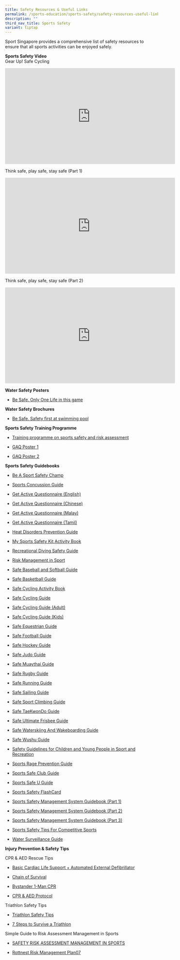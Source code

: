 ```yaml
---
title: Safety Resources & Useful Links
permalink: /sports-education/sports-safety/safety-resources-useful-links/
description: ""
third_nav_title: Sports Safety
variant: tiptap
---
```

<p>Sport Singapore provides a comprehensive list of safety resources to ensure
that all sports activities can be enjoyed safely.</p>
<p><strong>Sports Safety Video</strong>
<br>Gear Up! Safe Cycling</p>
<div class="iframe-wrapper">
<iframe height="315" width="560" allowfullscreen="true" frameborder="0" src="https://www.youtube.com/embed/TIZ3lIK2W-0"></iframe>
</div>
<p>Think safe, play safe, stay safe (Part 1)</p>
<div class="iframe-wrapper">
<iframe height="315" width="560" allowfullscreen="true" frameborder="0" src="https://www.youtube.com/embed/Rj2nLHw5oFw"></iframe>
</div>
<p>Think safe, play safe, stay safe (Part 2)</p>
<div class="iframe-wrapper">
<iframe height="315" width="560" allowfullscreen="true" frameborder="0" src="https://www.youtube.com/embed/AwJ6CQHS97c"></iframe>
</div>
<p><strong>Water Safety Posters</strong>
</p>
<ul data-tight="true" class="tight">
<li>
<p><a href="/files/Sport%20Education/Sport%20Safety/Resources%20&amp;%20Useful%20Links/9125A_Sport_A3x10type%20copy_21Feb19_FINAL.pdf" rel="noopener noreferrer nofollow" target="_blank">Be Safe. Only One Life in this game</a>
</p>
</li>
</ul>
<p><strong>Water Safety Brochures</strong>
</p>
<ul data-tight="true" class="tight">
<li>
<p><a href="/files/Sport%20Education/Sport%20Safety/Resources%20&amp;%20Useful%20Links/SportSG_Be_Safe_Swimming_Brochure_FA2_HR100918.pdf" rel="noopener noreferrer nofollow" target="_blank">Be Safe. Safety first at swimming pool</a>
</p>
</li>
</ul>
<p><strong>Sports Safety Training Programme</strong>
</p>
<ul data-tight="true" class="tight">
<li>
<p><a href="https://www.udemy.com/course/sports-safety-risk-management/" rel="noopener noreferrer nofollow" target="_blank">Training programme on sports safety and risk assessment</a>
</p>
</li>
<li>
<p><a href="/files/Sport Education/Sport Safety/Resources &amp; Useful Links/SportSG_FA_5Feb_25.pdf" rel="noopener nofollow" target="_blank">GAQ Poster 1</a>
</p>
</li>
<li>
<p><a href="/files/Sport Education/Sport Safety/Resources &amp; Useful Links/11079H_594x841mm_Poster_5_Feb_25.pdf" rel="noopener nofollow" target="_blank">GAQ Poster 2</a>
</p>
</li>
</ul>
<p><strong>Sports Safety Guidebooks</strong>
</p>
<ul data-tight="true" class="tight">
<li>
<p><a href="/files/Sport%20Education/Sport%20Safety/Resources%20&amp;%20Useful%20Links/BE_A_SPORTS_SAFETY_CHAMP.pdf" rel="noopener noreferrer nofollow" target="_blank">Be A Sport Safety Champ</a>
</p>
</li>
<li>
<p><a href="/files/Concussion_Guide_Booklet_Digital_Copy_22_Jan_25.pdf" rel="noopener nofollow" target="_blank">Sports Concussion Guide</a>
</p>
</li>
<li>
<p><a href="/files/Sport Education/Sport Safety/Resources &amp; Useful Links/ENG_10688_GAQ_Flyers_FINAL__17_Sept_.pdf" rel="noopener nofollow" target="_blank">Get Active Questionnaire (English)</a>
</p>
</li>
<li>
<p><a href="/files/Sport Education/Sport Safety/Resources &amp; Useful Links/CHN_10688A_Get_Active_Questionaire_FINAL__17_Sept_.pdf" rel="noopener nofollow" target="_blank">Get Active Questionnaire (Chinese)</a>
</p>
</li>
<li>
<p><a href="/files/Sport Education/Sport Safety/Resources &amp; Useful Links/MAL_10688D_Get_Active_Questionaire_FINAL__17_Sept_.pdf" rel="noopener nofollow" target="_blank">Get Active Questionnaire (Malay)</a>
</p>
</li>
<li>
<p><a href="/files/Sport Education/Sport Safety/Resources &amp; Useful Links/TML_10688C_Get_Active_Questionaire_FINAL__17_Sept_.pdf" rel="noopener nofollow" target="_blank">Get Active Questionnaire (Tamil)</a>
</p>
</li>
<li>
<p><a href="/files/Sport%20Education/Sport%20Safety/Resources%20&amp;%20Useful%20Links/Heat_Disorders_Prevention_UV_Protection_Guide.pdf" rel="noopener noreferrer nofollow" target="_blank">Heat Disorders Prevention Guide</a>
</p>
</li>
<li>
<p><a href="/files/Sport%20Education/Sport%20Safety/Resources%20&amp;%20Useful%20Links/My_Sports_Safety_Kit_Activity_Book.pdf" rel="noopener noreferrer nofollow" target="_blank">My Sports Safety Kit Activity Book</a>
</p>
</li>
<li>
<p><a href="/files/Sport%20Education/Sport%20Safety/Resources%20&amp;%20Useful%20Links/Recreational_Diving_Safety_Guide.pdf" rel="noopener noreferrer nofollow" target="_blank">Recreational Diving Safety Guide</a>
</p>
</li>
<li>
<p><a href="/files/Sport%20Education/Sport%20Safety/Resources%20&amp;%20Useful%20Links/Risk_Management_In_Sport.pdf" rel="noopener noreferrer nofollow" target="_blank">Risk Management in Sport</a>
</p>
</li>
<li>
<p><a href="/files/Sport%20Education/Sport%20Safety/Resources%20&amp;%20Useful%20Links/Safe_baseball_and_softball_Guide.pdf" rel="noopener noreferrer nofollow" target="_blank">Safe Baseball and Softball Guide</a>
</p>
</li>
<li>
<p><a href="/files/Sport%20Education/Sport%20Safety/Resources%20&amp;%20Useful%20Links/Basketball_Guide_Booklet_Final_24Sep21.pdf" rel="noopener noreferrer nofollow" target="_blank">Safe Basketball Guide</a>
</p>
</li>
<li>
<p><a href="/files/Sport%20Education/Sport%20Safety/Resources%20&amp;%20Useful%20Links/Safe_Cycling_Activity_Book.pdf" rel="noopener noreferrer nofollow" target="_blank">Safe Cycling Activity Book</a>
</p>
</li>
<li>
<p><a href="/files/Sport%20Education/Sport%20Safety/Resources%20&amp;%20Useful%20Links/Safe_cycling_Web_version_2017.pdf" rel="noopener noreferrer nofollow" target="_blank">Safe Cycling Guide</a>
</p>
</li>
<li>
<p><a href="/files/Sport%20Education/Sport%20Safety/Resources%20&amp;%20Useful%20Links/SCF_flyers_AdultsLevel1and2.pdf" rel="noopener noreferrer nofollow" target="_blank">Safe Cycling Guide (Adult)</a>
</p>
</li>
<li>
<p><a href="/files/Sport%20Education/Sport%20Safety/Resources%20&amp;%20Useful%20Links/SCF_flyers_2016_KidsLevel1and2_21March.pdf" rel="noopener noreferrer nofollow" target="_blank">Safe Cycling Guide (Kids)</a>
</p>
</li>
<li>
<p><a href="/files/Sport%20Education/Sport%20Safety/Resources%20&amp;%20Useful%20Links/Safe_Equestrian_Guide.pdf" rel="noopener noreferrer nofollow" target="_blank">Safe Equestrian Guide</a>
</p>
</li>
<li>
<p><a href="/files/Sport%20Education/Sport%20Safety/Resources%20&amp;%20Useful%20Links/Safe_Football_Guide.pdf" rel="noopener noreferrer nofollow" target="_blank">Safe Football Guide</a>
</p>
</li>
<li>
<p><a href="/files/Sport%20Education/Sport%20Safety/Resources%20&amp;%20Useful%20Links/SHF_Health_Safety_Guide_9th_Feb_2021.pdf" rel="noopener noreferrer nofollow" target="_blank">Safe Hockey Guide</a>
</p>
</li>
<li>
<p><a href="/files/Sport%20Education/Sport%20Safety/Resources%20&amp;%20Useful%20Links/Safe_Judo_Guide.pdf" rel="noopener noreferrer nofollow" target="_blank">Safe Judo Guide</a>
</p>
</li>
<li>
<p><a href="/files/Sport%20Education/Sport%20Safety/Resources%20&amp;%20Useful%20Links/10803G_SSC_MuayThai%20Guide_19Mar20_425pm_FINAL%20copy.pdf" rel="noopener noreferrer nofollow" target="_blank">Safe Muaythai Guide</a>
</p>
</li>
<li>
<p><a href="/files/Sport%20Education/Sport%20Safety/Resources%20&amp;%20Useful%20Links/Safe_Rugby_Guide.pdf" rel="noopener noreferrer nofollow" target="_blank">Safe Rugby Guide</a>
</p>
</li>
<li>
<p><a href="/files/Sport%20Education/Sport%20Safety/Resources%20&amp;%20Useful%20Links/Safe_Running_Guide.pdf" rel="noopener noreferrer nofollow" target="_blank">Safe Running Guide</a>
</p>
</li>
<li>
<p><a href="/files/Sport%20Education/Sport%20Safety/Resources%20&amp;%20Useful%20Links/Safe_Sailing_Guide.pdf" rel="noopener noreferrer nofollow" target="_blank">Safe Sailing Guide</a>
</p>
</li>
<li>
<p><a href="https://go.gov.sg/sport-climbing-guide" rel="noopener noreferrer nofollow" target="_blank">Safe Sport Climbing Guide</a>
</p>
</li>
<li>
<p><a href="/files/Sport%20Education/Sport%20Safety/Resources%20&amp;%20Useful%20Links/Taekwondo_Guide.pdf" rel="noopener noreferrer nofollow" target="_blank">Safe TaeKwonDo Guide</a>
</p>
</li>
<li>
<p><a href="/files/Sport%20Education/Sport%20Safety/Resources%20&amp;%20Useful%20Links/Safe_Ultimate_Frisbee_Guide.pdf" rel="noopener noreferrer nofollow" target="_blank">Safe Ultimate Frisbee Guide</a>
</p>
</li>
<li>
<p><a href="/files/Sport%20Education/Sport%20Safety/Resources%20&amp;%20Useful%20Links/Safe_Waterskiing_And_Wakeboarding_Guide.pdf" rel="noopener noreferrer nofollow" target="_blank">Safe Waterskiing And Wakeboarding Guide</a>
</p>
</li>
<li>
<p><a href="/files/Sport%20Education/Sport%20Safety/Resources%20&amp;%20Useful%20Links/Safe_Wushu_Guide.pdf" rel="noopener noreferrer nofollow" target="_blank">Safe Wushu Guide</a>
</p>
</li>
<li>
<p><a href="/files/Sport%20Education/Sport%20Safety/Resources%20&amp;%20Useful%20Links/Safety_Guidelines_For_Children_Young_People.pdf" rel="noopener noreferrer nofollow" target="_blank">Safety Guidelines for Children and Young People in Sport and Recreation</a>
</p>
</li>
<li>
<p><a href="/files/Sport%20Education/Sport%20Safety/Resources%20&amp;%20Useful%20Links/Sports_Rage_Prevention_Guide.pdf" rel="noopener noreferrer nofollow" target="_blank">Sports Rage Prevention Guide</a>
</p>
</li>
<li>
<p><a href="/files/Sport%20Education/Sport%20Safety/Resources%20&amp;%20Useful%20Links/Sports_Safe_Club_Guide.pdf" rel="noopener noreferrer nofollow" target="_blank">Sports Safe Club Guide</a>
</p>
</li>
<li>
<p><a href="/files/Sport%20Education/Sport%20Safety/Resources%20&amp;%20Useful%20Links/Sports_Safe_U_Guide.pdf" rel="noopener noreferrer nofollow" target="_blank">Sports Safe U Guide</a>
</p>
</li>
<li>
<p><a href="/files/Sport%20Education/Sport%20Safety/Resources%20&amp;%20Useful%20Links/FlashCard_A5BookFA(LR)_FINAL_copy.pdf" rel="noopener noreferrer nofollow" target="_blank">Sports Safety FlashCard</a>
</p>
</li>
<li>
<p><a href="/files/Sport%20Education/Sport%20Safety/Resources%20&amp;%20Useful%20Links/Sports_Safety_Management_P1.pdf" rel="noopener noreferrer nofollow" target="_blank">Sports Safety Management System Guidebook (Part 1)</a>
</p>
</li>
<li>
<p><a href="/files/Sport%20Education/Sport%20Safety/Resources%20&amp;%20Useful%20Links/Sports_Safety_Management_P2.pdf" rel="noopener noreferrer nofollow" target="_blank">Sports Safety Management System Guidebook (Part 2)</a>
</p>
</li>
<li>
<p><a href="/files/Sport%20Education/Sport%20Safety/Resources%20&amp;%20Useful%20Links/Sports_Safety_Management_P3.pdf" rel="noopener noreferrer nofollow" target="_blank">Sports Safety Management System Guidebook (Part 3)</a>
</p>
</li>
<li>
<p><a href="/files/Sport%20Education/Sport%20Safety/Resources%20&amp;%20Useful%20Links/Sports_Safety_Tips_For_Competitive_Sports.pdf" rel="noopener noreferrer nofollow" target="_blank">Sports Safety Tips For Competitive Sports</a>
</p>
</li>
<li>
<p><a href="/files/Sport%20Education/Sport%20Safety/Resources%20&amp;%20Useful%20Links/Water_Surveillance_Guide.pdf" rel="noopener noreferrer nofollow" target="_blank">Water Surveillance Guide</a>
</p>
</li>
</ul>
<p><strong>Injury Prevention &amp; Safety Tips</strong>
</p>
<p>CPR &amp; AED Rescue Tips</p>
<ul data-tight="true" class="tight">
<li>
<p><a href="/files/Sport%20Education/Sport%20Safety/Resources%20&amp;%20Useful%20Links/SRFAC-BCLSAED-and-CPRMTMAED-Manual-2018.pdf" rel="noopener noreferrer nofollow" target="_blank">Basic Cardiac Life Support + Automated External Defibrillator</a>
</p>
</li>
<li>
<p><a href="/files/Sport%20Education/Sport%20Safety/Resources%20&amp;%20Useful%20Links/Chain_of_Survival.pdf" rel="noopener noreferrer nofollow" target="_blank">Chain of Survival</a>
</p>
</li>
<li>
<p><a href="/files/Sport%20Education/Sport%20Safety/Resources%20&amp;%20Useful%20Links/1-Man_CPR_Steps.pdf" rel="noopener noreferrer nofollow" target="_blank">Bystander 1-Man CPR</a>
</p>
</li>
<li>
<p><a href="/files/Sport%20Education/Sport%20Safety/Resources%20&amp;%20Useful%20Links/CPR_and_AED_Protocol.pdf" rel="noopener noreferrer nofollow" target="_blank">CPR &amp; AED Protocol</a>
</p>
</li>
</ul>
<p>Triathlon Safety Tips</p>
<ul data-tight="true" class="tight">
<li>
<p><a href="/files/Sport%20Education/Sport%20Safety/Resources%20&amp;%20Useful%20Links/Triathlon_Safety_Tips.pdf" rel="noopener noreferrer nofollow" target="_blank">Triathlon Safety Tips</a>
</p>
</li>
<li>
<p><a href="/files/Sport%20Education/Sport%20Safety/Resources%20&amp;%20Useful%20Links/7_Steps_to_Survive_a_Triathlon.pdf" rel="noopener noreferrer nofollow" target="_blank">7 Steps to Survive a Triathlon</a>
</p>
</li>
</ul>
<p>Simple Guide to Risk Assessment Management in Sports</p>
<ul data-tight="true" class="tight">
<li>
<p><a href="/files/Sport%20Education/Sport%20Safety/Resources%20&amp;%20Useful%20Links/SAFETY_RISK_ASSESSMENT_MANAGEMENT_IN_SPORTS.pdf" rel="noopener noreferrer nofollow" target="_blank">SAFETY RISK ASSESSMENT MANAGEMENT IN SPORTS</a>
</p>
</li>
<li>
<p><a href="/files/Sport%20Education/Sport%20Safety/Resources%20&amp;%20Useful%20Links/Rottnest_Risk_Management_Plan07.pdf" rel="noopener noreferrer nofollow" target="_blank">Rottnest Risk Management Plan07</a>
</p>
</li>
</ul>
<p></p>